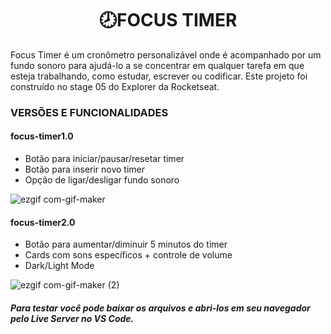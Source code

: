 <h1 align="center"> 🕗FOCUS TIMER </h1>

Focus Timer é um cronômetro personalizável onde é acompanhado por um fundo sonoro para ajudá-lo a se concentrar em qualquer tarefa em que esteja trabalhando, como estudar, escrever ou codificar. Este projeto foi construído no stage 05 do Explorer da Rocketseat. 
</br>

<h3> VERSÕES E FUNCIONALIDADES </h3>
<h4>focus-timer1.0</h4>
<ul> 
  <li>Botão para iniciar/pausar/resetar timer</li>
  <li>Botão para inserir novo timer</li>
  <li>Opção de ligar/desligar fundo sonoro</li>
</ul>

![ezgif com-gif-maker](https://user-images.githubusercontent.com/58120519/209714228-ebc2e9de-a8e3-48fa-ba60-08743bbc2f25.gif)

<h4>focus-timer2.0</h4>
<ul> 
  <li>Botão para aumentar/diminuir 5 minutos do timer</li>
  <li>Cards com sons específicos + controle de volume</li>
  <li>Dark/Light Mode</li>
</ul>

![ezgif com-gif-maker (2)](https://user-images.githubusercontent.com/58120519/209715905-a6603fea-77b1-455f-aec1-d7136e9bf52f.gif)

<h5>Para testar você pode baixar os arquivos e abri-los em seu navegador pelo Live Server no VS Code.</h5>
